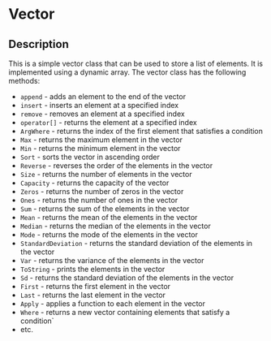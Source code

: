 # Vector

## Description
	
This is a simple vector class that can be used to store a list of elements. 
It is implemented using a dynamic array. 
The vector class has the following methods:
- `append` - adds an element to the end of the vector
- `insert` - inserts an element at a specified index
- `remove` - removes an element at a specified index
- `operator[]` - returns the element at a specified index
- `ArgWhere` - returns the index of the first element that satisfies a condition
- `Max` - returns the maximum element in the vector
- `Min` - returns the minimum element in the vector
- `Sort` - sorts the vector in ascending order
- `Reverse` - reverses the order of the elements in the vector
- `Size` - returns the number of elements in the vector
- `Capacity` - returns the capacity of the vector
- `Zeros` - returns the number of zeros in the vector
- `Ones` - returns the number of ones in the vector
- `Sum` - returns the sum of the elements in the vector
- `Mean` - returns the mean of the elements in the vector
- `Median` - returns the median of the elements in the vector
- `Mode` - returns the mode of the elements in the vector
- `StandardDeviation` - returns the standard deviation of the elements in the vector
- `Var` - returns the variance of the elements in the vector
- `ToString` - prints the elements in the vector
- `Sd` - returns the standard deviation of the elements in the vector
- `First` - returns the first element in the vector
- `Last` - returns the last element in the vector
- `Apply` - applies a function to each element in the vector
- `Where` - returns a new vector containing elements that satisfy a condition`
- etc.